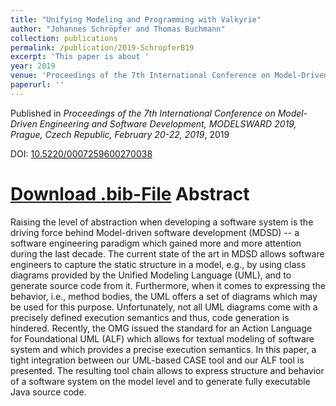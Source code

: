 ```yaml
---
title: "Unifying Modeling and Programming with Valkyrie"
author: "Johannes Schröpfer and Thomas Buchmann"
collection: publications
permalink: /publication/2019-SchropferB19
excerpt: 'This paper is about '
year: 2019
venue: 'Proceedings of the 7th International Conference on Model-Driven Engineering and Software Development, MODELSWARD 2019, Prague, Czech Republic, February 20-22, 2019'
paperurl: ''
---
```


Published in *Proceedings of the 7th International Conference on Model-Driven Engineering and Software Development, MODELSWARD 2019, Prague, Czech Republic, February 20-22, 2019*, 2019

DOI: [10.5220/0007259600270038](https://doi.org/10.5220/0007259600270038)

[Download .bib-File](http://tbuchmann.github.io/files/SchropferB19.bib)
Abstract
=====

Raising the level of abstraction when developing a software system is the driving force behind Model-driven software development (MDSD) -- a software engineering paradigm which gained more and more attention during the last decade. The current state of the art in MDSD allows software engineers to capture the static structure in a model, e.g., by using class diagrams provided by the Unified Modeling Language (UML), and to generate source code from it. Furthermore, when it comes to expressing the behavior, i.e., method bodies, the UML offers a set of diagrams which may be used for this purpose. Unfortunately, not all UML diagrams come with a precisely defined execution semantics and thus, code generation is hindered. Recently, the OMG issued the standard for an Action Language for Foundational UML (ALF) which allows for textual modeling of software system and which provides a precise execution semantics. In this paper, a tight integration between our UML-based CASE tool and our ALF tool is presented. The resulting tool chain allows to express structure and behavior of a software system on the model level and to generate fully executable Java source code. 